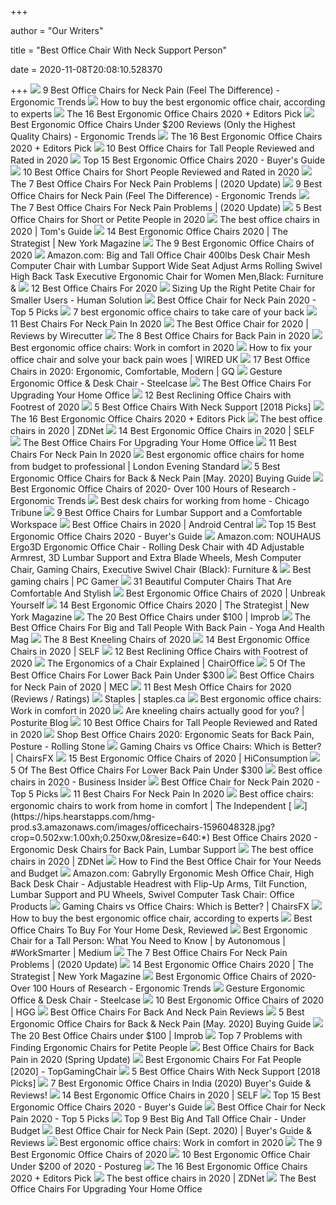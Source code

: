 +++
        
author = "Our Writers"
        
title = "Best Office Chair With Neck Support Person"
        
date = 2020-11-08T20:08:10.528370
        
+++
[ ![](http://ergonomictrends.com/wp-content/uploads/2020/02/best-office-chairs-for-neck-pain.jpg)](http://ergonomictrends.com/wp-content/uploads/2020/02/best-office-chairs-for-neck-pain.jpg) 9 Best Office Chairs for Neck Pain (Feel The Difference) - Ergonomic Trends
[ ![](https://media2.s-nbcnews.com/i/newscms/2020_25/3390893/ergonomic-office-chairs-kr-2x1-tease-200618_38008296185ce90fd52b401caf79df24.jpg)](https://media2.s-nbcnews.com/i/newscms/2020_25/3390893/ergonomic-office-chairs-kr-2x1-tease-200618_38008296185ce90fd52b401caf79df24.jpg) How to buy the best ergonomic office chair, according to experts
[ ![](https://i.ytimg.com/vi/7YVTS6Yj4Co/maxresdefault.jpg)](https://i.ytimg.com/vi/7YVTS6Yj4Co/maxresdefault.jpg) The 16 Best Ergonomic Office Chairs 2020 + Editors Pick
[ ![](http://ergonomictrends.com/wp-content/uploads/2018/01/best-ergonomic-office-chairs-under-200.png)](http://ergonomictrends.com/wp-content/uploads/2018/01/best-ergonomic-office-chairs-under-200.png) Best Ergonomic Office Chairs Under $200 Reviews (Only the Highest Quality  Chairs) - Ergonomic Trends
[ ![](https://i.ytimg.com/vi/7YVTS6Yj4Co/hqdefault.jpg)](https://i.ytimg.com/vi/7YVTS6Yj4Co/hqdefault.jpg) The 16 Best Ergonomic Office Chairs 2020 + Editors Pick
[ ![](https://www.theworkbuzz.com/wp-content/uploads/2020/02/best-office-chairs-for-tall-people.jpg)](https://www.theworkbuzz.com/wp-content/uploads/2020/02/best-office-chairs-for-tall-people.jpg) 10 Best Office Chairs for Tall People Reviewed and Rated in 2020
[ ![](https://www.republiclab.com/wp-content/uploads/2017/08/best-ergonomic-office-chairs-thumbnail.jpg)](https://www.republiclab.com/wp-content/uploads/2017/08/best-ergonomic-office-chairs-thumbnail.jpg) Top 15 Best Ergonomic Office Chairs 2020 - Buyer's Guide
[ ![](https://www.theworkbuzz.com/wp-content/uploads/2020/02/best-office-chair-for-short-person.jpg)](https://www.theworkbuzz.com/wp-content/uploads/2020/02/best-office-chair-for-short-person.jpg) 10 Best Office Chairs for Short People Reviewed and Rated in 2020
[ ![](https://www.geekyoffices.com/wp-content/uploads/2019/12/The-Position-Of-Your-Head-And-Neck.jpg)](https://www.geekyoffices.com/wp-content/uploads/2019/12/The-Position-Of-Your-Head-And-Neck.jpg) The 7 Best Office Chairs For Neck Pain Problems | (2020 Update)
[ ![](http://ergonomictrends.com/wp-content/uploads/2018/01/Duramont-Ergonomic-Office-Chair-review.jpg)](http://ergonomictrends.com/wp-content/uploads/2018/01/Duramont-Ergonomic-Office-Chair-review.jpg) 9 Best Office Chairs for Neck Pain (Feel The Difference) - Ergonomic Trends
[ ![](https://www.geekyoffices.com/wp-content/uploads/2019/12/Aeron-Chair.jpg)](https://www.geekyoffices.com/wp-content/uploads/2019/12/Aeron-Chair.jpg) The 7 Best Office Chairs For Neck Pain Problems | (2020 Update)
[ ![](https://www.btod.com/blog/wp-content/uploads/2020/01/best-office-chairs-small-petite-blog-header.jpg)](https://www.btod.com/blog/wp-content/uploads/2020/01/best-office-chairs-small-petite-blog-header.jpg) 5 Best Office Chairs for Short or Petite People in 2020
[ ![](https://cdn.mos.cms.futurecdn.net/chg3AGHkpwVFcZeK26TKuA-1200-80.jpg)](https://cdn.mos.cms.futurecdn.net/chg3AGHkpwVFcZeK26TKuA-1200-80.jpg) The best office chairs in 2020 | Tom's Guide
[ ![](https://pyxis.nymag.com/v1/imgs/ef3/4ff/ea4854ef1915f3ffcd5ffb8288cd8af6d8-autonomous-01-.2x.rsquare.w600.jpg)](https://pyxis.nymag.com/v1/imgs/ef3/4ff/ea4854ef1915f3ffcd5ffb8288cd8af6d8-autonomous-01-.2x.rsquare.w600.jpg) 14 Best Ergonomic Office Chairs 2020 | The Strategist | New York Magazine
[ ![](https://www.thespruce.com/thmb/Jaw0WWmqQpaRFI_-NRAlG5n38jE=/900x0/filters:no_upscale():max_bytes(150000):strip_icc()/ScreenShot2019-06-11at11.37.40AM-e3c3909c6da94f0d90e0ec7ed8c58ed1.png)](https://www.thespruce.com/thmb/Jaw0WWmqQpaRFI_-NRAlG5n38jE=/900x0/filters:no_upscale():max_bytes(150000):strip_icc()/ScreenShot2019-06-11at11.37.40AM-e3c3909c6da94f0d90e0ec7ed8c58ed1.png) The 9 Best Ergonomic Office Chairs of 2020
[ ![](https://images-na.ssl-images-amazon.com/images/I/6116gQcN5xL._AC_SL1010_.jpg)](https://images-na.ssl-images-amazon.com/images/I/6116gQcN5xL._AC_SL1010_.jpg) Amazon.com: Big and Tall Office Chair 400lbs Desk Chair Mesh Computer Chair  with Lumbar Support Wide Seat Adjust Arms Rolling Swivel High Back Task  Executive Ergonomic Chair for Women Men,Black: Furniture &
[ ![](https://www.btod.com/blog/wp-content/uploads/2019/10/best-office-chairs-2020-blog-header.jpg)](https://www.btod.com/blog/wp-content/uploads/2019/10/best-office-chairs-2020-blog-header.jpg) 12 Best Office Chairs For 2020
[ ![](https://www.thehumansolution.com/product_images/uploaded_images/sizing-up-the-right-petite-chair-for-smaller-users-main.jpg)](https://www.thehumansolution.com/product_images/uploaded_images/sizing-up-the-right-petite-chair-for-smaller-users-main.jpg) Sizing Up the Right Petite Chair for Smaller Users - Human Solution
[ ![](https://chairinstitute.com/wp-content/uploads/2019/07/Best-Office-Chair-for-Neck-Pain-Steelcase-Leap-w_Headrest-Right-Main-Chair-Institute.jpg)](https://chairinstitute.com/wp-content/uploads/2019/07/Best-Office-Chair-for-Neck-Pain-Steelcase-Leap-w_Headrest-Right-Main-Chair-Institute.jpg) Best Office Chair for Neck Pain 2020 - Top 5 Picks
[ ![](https://inews-prd-a-images.s3.eu-west-2.amazonaws.com/content/uploads/2019/01/best-ergonomic-office-chairs.png)](https://inews-prd-a-images.s3.eu-west-2.amazonaws.com/content/uploads/2019/01/best-ergonomic-office-chairs.png) 7 best ergonomic office chairs to take care of your back
[ ![](https://cdn2.momjunction.com/wp-content/uploads/2020/06/Best-Office-Chair-With-Lumbar-Support.jpg)](https://cdn2.momjunction.com/wp-content/uploads/2020/06/Best-Office-Chair-With-Lumbar-Support.jpg) 11 Best Chairs For Neck Pain In 2020
[ ![](https://cdn.thewirecutter.com/wp-content/media/2020/09/officechairs-2048px-9607.jpg?auto=webp&crop=1.91:1&width=1200)](https://cdn.thewirecutter.com/wp-content/media/2020/09/officechairs-2048px-9607.jpg?auto=webp&crop=1.91:1&width=1200) The Best Office Chair for 2020 | Reviews by Wirecutter
[ ![](https://www.thebalancesmb.com/thmb/Zw1WN-ImczlJObHT2WFj_h8QbVw=/640x480/smart/filters:no_upscale()/717tpSVhAvL._SL1001_-5b5f3e8a46e0fb0050e83f91.jpg)](https://www.thebalancesmb.com/thmb/Zw1WN-ImczlJObHT2WFj_h8QbVw=/640x480/smart/filters:no_upscale()/717tpSVhAvL._SL1001_-5b5f3e8a46e0fb0050e83f91.jpg) The 8 Best Office Chairs for Back Pain in 2020
[ ![](https://blueprint-api-production.s3.amazonaws.com/uploads/card/image/1466946/56ce53f3-6de1-4010-ae92-0ed8266eb6db.jpg)](https://blueprint-api-production.s3.amazonaws.com/uploads/card/image/1466946/56ce53f3-6de1-4010-ae92-0ed8266eb6db.jpg) Best ergonomic office chairs: Work in comfort in 2020
[ ![](https://wi-images.condecdn.net/image/Lb73QZxlkkv/crop/2040/f/ws-chair.jpg)](https://wi-images.condecdn.net/image/Lb73QZxlkkv/crop/2040/f/ws-chair.jpg) How to fix your office chair and solve your back pain woes | WIRED UK
[ ![](https://media.gq.com/photos/5f12159f97f256cb0f19314c/master/pass/chairs-v4.jpg)](https://media.gq.com/photos/5f12159f97f256cb0f19314c/master/pass/chairs-v4.jpg) 17 Best Office Chairs in 2020: Ergonomic, Comfortable, Modern | GQ
[ ![](https://steelcase-res.cloudinary.com/image/upload/c_fill,dpr_auto,q_70,h_656,w_1166/v1590006833/www.steelcase.com/2020/05/20/20-0140277.jpg)](https://steelcase-res.cloudinary.com/image/upload/c_fill,dpr_auto,q_70,h_656,w_1166/v1590006833/www.steelcase.com/2020/05/20/20-0140277.jpg) Gesture Ergonomic Office & Desk Chair - Steelcase
[ ![](https://specials-images.forbesimg.com/imageserve/5eea485bdb3b680006a1e736/960x0.jpg?cropX1=0&cropX2=800&cropY1=233&cropY2=766)](https://specials-images.forbesimg.com/imageserve/5eea485bdb3b680006a1e736/960x0.jpg?cropX1=0&cropX2=800&cropY1=233&cropY2=766) The Best Office Chairs For Upgrading Your Home Office
[ ![](https://aguidepro.com/wp-content/uploads/2019/08/Hbada-Ergonomic-Office-Recliner-Chair-640x640.jpg)](https://aguidepro.com/wp-content/uploads/2019/08/Hbada-Ergonomic-Office-Recliner-Chair-640x640.jpg) 12 Best Reclining Office Chairs with Footrest of 2020
[ ![](https://bestofficechair.org/wp-content/uploads/2018/02/best-office-chair-with-neck-support.jpg)](https://bestofficechair.org/wp-content/uploads/2018/02/best-office-chair-with-neck-support.jpg) 5 Best Office Chairs With Neck Support [2018 Picks]
[ ![](https://www.omnicoreagency.com/wp-content/uploads/2020/01/Herman-Miller-Embody-Ergonomic-Office-Chair-List.jpg)](https://www.omnicoreagency.com/wp-content/uploads/2020/01/Herman-Miller-Embody-Ergonomic-Office-Chair-List.jpg) The 16 Best Ergonomic Office Chairs 2020 + Editors Pick
[ ![](https://zdnet4.cbsistatic.com/hub/i/2020/01/17/8231e246-714d-44bf-8b5e-bebdd66c1d83/office-chair-6.jpg)](https://zdnet4.cbsistatic.com/hub/i/2020/01/17/8231e246-714d-44bf-8b5e-bebdd66c1d83/office-chair-6.jpg) The best office chairs in 2020 | ZDNet
[ ![](https://media.self.com/photos/5f170f44563aaf69e786f73d/1:1/w_1000,h_1000,c_limit/sihoo%20ergonomics.png)](https://media.self.com/photos/5f170f44563aaf69e786f73d/1:1/w_1000,h_1000,c_limit/sihoo%20ergonomics.png) 14 Best Ergonomic Office Chairs in 2020 | SELF
[ ![](https://specials-images.forbesimg.com/imageserve/5f203f62953761c471e7740d/960x0.jpg?fit=scale)](https://specials-images.forbesimg.com/imageserve/5f203f62953761c471e7740d/960x0.jpg?fit=scale) The Best Office Chairs For Upgrading Your Home Office
[ ![](https://cdn2.momjunction.com/wp-content/uploads/2020/06/Flash-Furniture-High-Back-Office-Chair-With-Adjustable.jpg)](https://cdn2.momjunction.com/wp-content/uploads/2020/06/Flash-Furniture-High-Back-Office-Chair-With-Adjustable.jpg) 11 Best Chairs For Neck Pain In 2020
[ ![](https://static.standard.co.uk/s3fs-public/thumbnails/image/2020/06/19/10/office-chairs.jpg?w968)](https://static.standard.co.uk/s3fs-public/thumbnails/image/2020/06/19/10/office-chairs.jpg?w968) Best ergonomic office chairs for home from budget to professional | London  Evening Standard
[ ![](https://www.bestforbackpain.com/wp-content/uploads/2018/08/Ergonomic-Office-Chairs.jpg)](https://www.bestforbackpain.com/wp-content/uploads/2018/08/Ergonomic-Office-Chairs.jpg) 5 Best Ergonomic Office Chairs for Back & Neck Pain [May. 2020] Buying Guide
[ ![](http://ergonomictrends.com/wp-content/uploads/2019/01/X-Chair-X4-ergonomic-chair-review.jpg)](http://ergonomictrends.com/wp-content/uploads/2019/01/X-Chair-X4-ergonomic-chair-review.jpg) Best Ergonomic Office Chairs of 2020- Over 100 Hours of Research - Ergonomic  Trends
[ ![](https://www.chicagotribune.com/resizer/38eTKGYgdG1IWVMMSjjoc3r_OPc=/1200x0/top/arc-anglerfish-arc2-prod-tronc.s3.amazonaws.com/public/H745AOXIVFHCFEYJKZH2TJL23Q.jpg)](https://www.chicagotribune.com/resizer/38eTKGYgdG1IWVMMSjjoc3r_OPc=/1200x0/top/arc-anglerfish-arc2-prod-tronc.s3.amazonaws.com/public/H745AOXIVFHCFEYJKZH2TJL23Q.jpg) Best desk chairs for working from home - Chicago Tribune
[ ![](https://www.firstforwomen.com/wp-content/uploads/sites/2/2019/09/Bauer-Product-Images-5.png)](https://www.firstforwomen.com/wp-content/uploads/sites/2/2019/09/Bauer-Product-Images-5.png) 9 Best Office Chairs for Lumbar Support and a Comfortable Workspace
[ ![](https://www.androidcentral.com/sites/androidcentral.com/files/styles/w1600h900crop/public/article_images/2019/12/ergochair-office-furniture-lifestyle-autonomous.jpg)](https://www.androidcentral.com/sites/androidcentral.com/files/styles/w1600h900crop/public/article_images/2019/12/ergochair-office-furniture-lifestyle-autonomous.jpg) Best Office Chairs in 2020 | Android Central
[ ![](https://www.republiclab.com/wp-content/uploads/2017/08/Serta-Back-Mid-Back-Office-Chair.jpg)](https://www.republiclab.com/wp-content/uploads/2017/08/Serta-Back-Mid-Back-Office-Chair.jpg) Top 15 Best Ergonomic Office Chairs 2020 - Buyer's Guide
[ ![](https://images-na.ssl-images-amazon.com/images/I/81EsueZ3fTL._AC_SL1500_.jpg)](https://images-na.ssl-images-amazon.com/images/I/81EsueZ3fTL._AC_SL1500_.jpg) Amazon.com: NOUHAUS Ergo3D Ergonomic Office Chair - Rolling Desk Chair with  4D Adjustable Armrest, 3D Lumbar Support and Extra Blade Wheels, Mesh Computer  Chair, Gaming Chairs, Executive Swivel Chair (Black): Furniture &
[ ![](https://cdn.mos.cms.futurecdn.net/eTsGaLnVkpozHC9CqhA6dK.jpg)](https://cdn.mos.cms.futurecdn.net/eTsGaLnVkpozHC9CqhA6dK.jpg) Best gaming chairs | PC Gamer
[ ![](http://cdn.home-designing.com/wp-content/uploads/2018/08/Black-And-White-Computer-Chair-With-Neck-Support-Ergonomic-Rolling-Office-Chair-600x600.jpg)](http://cdn.home-designing.com/wp-content/uploads/2018/08/Black-And-White-Computer-Chair-With-Neck-Support-Ergonomic-Rolling-Office-Chair-600x600.jpg) 31 Beautiful Computer Chairs That Are Comfortable And Stylish
[ ![](https://images-na.ssl-images-amazon.com/images/I/41bqGd6N-HL.jpg)](https://images-na.ssl-images-amazon.com/images/I/41bqGd6N-HL.jpg) Best Ergonomic Office Chairs of 2020 | Unbreak Yourself
[ ![](https://pyxis.nymag.com/v1/imgs/b13/013/3c8a0352a7668eb7e50b308fb9b001a6ee-freedom-chair-02-.2x.rdeep-vertical.w245.jpg)](https://pyxis.nymag.com/v1/imgs/b13/013/3c8a0352a7668eb7e50b308fb9b001a6ee-freedom-chair-02-.2x.rdeep-vertical.w245.jpg) 14 Best Ergonomic Office Chairs 2020 | The Strategist | New York Magazine
[ ![](https://cdn.improb.com/wp-content/uploads/2019/07/Homall-High-Back-Gaming-Office-Chair.jpg)](https://cdn.improb.com/wp-content/uploads/2019/07/Homall-High-Back-Gaming-Office-Chair.jpg) The 20 Best Office Chairs under $100 | Improb
[ ![](https://www.yogaandhealthmag.co.uk/wp-content/uploads/2020/01/Best-Big-and-Tall-Office-Chair.jpg)](https://www.yogaandhealthmag.co.uk/wp-content/uploads/2020/01/Best-Big-and-Tall-Office-Chair.jpg) The Best Office Chairs For Big and Tall People With Back Pain - Yoga And  Health Mag
[ ![](https://www.thebalancesmb.com/thmb/Gogott9Cn5dsgAGFcnuYq47g-DU=/1050x591/smart/filters:no_upscale()/61S2q6Ls8ML._AC_SL1200_-c1224d5ac15048c8b9b89c060cd1ddba.jpg)](https://www.thebalancesmb.com/thmb/Gogott9Cn5dsgAGFcnuYq47g-DU=/1050x591/smart/filters:no_upscale()/61S2q6Ls8ML._AC_SL1200_-c1224d5ac15048c8b9b89c060cd1ddba.jpg) The 8 Best Kneeling Chairs of 2020
[ ![](https://media.self.com/photos/5f1510bf78a40d06768553cc/1:1/w_1000,h_1000,c_limit/smugdesk.png)](https://media.self.com/photos/5f1510bf78a40d06768553cc/1:1/w_1000,h_1000,c_limit/smugdesk.png) 14 Best Ergonomic Office Chairs in 2020 | SELF
[ ![](https://aguidepro.com/wp-content/uploads/2019/05/Hbada-Reclining-Office-Desk-Chair-640x640.jpg)](https://aguidepro.com/wp-content/uploads/2019/05/Hbada-Reclining-Office-Desk-Chair-640x640.jpg) 12 Best Reclining Office Chairs with Footrest of 2020
[ ![](https://www.chairoffice.co.uk/media/4871/sitting-properly-diagram.jpg)](https://www.chairoffice.co.uk/media/4871/sitting-properly-diagram.jpg) The Ergonomics of a Chair Explained | ChairOffice
[ ![](https://cdn.paindoctor.com/wp-content/uploads/2018/01/topsky-office-chair.jpg)](https://cdn.paindoctor.com/wp-content/uploads/2018/01/topsky-office-chair.jpg) 5 Of The Best Office Chairs For Lower Back Pain Under $300
[ ![](https://myergonomicchair.com/wp-content/uploads/2020/08/high-back-ergonomic-office-chair-with-headrest-e1598797958552.jpg)](https://myergonomicchair.com/wp-content/uploads/2020/08/high-back-ergonomic-office-chair-with-headrest-e1598797958552.jpg) Best Office Chairs for Neck Pain of 2020 | MEC
[ ![](https://www.btod.com/blog/wp-content/uploads/2019/03/best-mesh-office-chairs-2020-blog-header.jpg)](https://www.btod.com/blog/wp-content/uploads/2019/03/best-mesh-office-chairs-2020-blog-header.jpg) 11 Best Mesh Office Chairs for 2020 (Reviews / Ratings)
[ ![](https://storage.googleapis.com/staplesassets/img/chair-guide/chair-for-back-pain.png)](https://storage.googleapis.com/staplesassets/img/chair-guide/chair-for-back-pain.png) Staples | staples.ca
[ ![](https://blueprint-api-production.s3.amazonaws.com/uploads/card/image/1466975/dc8839af-17d9-49de-a63a-006b4adc7ebb.jpg)](https://blueprint-api-production.s3.amazonaws.com/uploads/card/image/1466975/dc8839af-17d9-49de-a63a-006b4adc7ebb.jpg) Best ergonomic office chairs: Work in comfort in 2020
[ ![](http://www.posturite.co.uk/blog/wp-content/uploads/2018/10/kneeling-capisco-blog_images.jpg)](http://www.posturite.co.uk/blog/wp-content/uploads/2018/10/kneeling-capisco-blog_images.jpg) Are kneeling chairs actually good for you? | Posturite Blog
[ ![](https://www.theworkbuzz.com/wp-content/uploads/2020/02/berlman-ergonomic-high-back-mesh-office-chairs.jpg)](https://www.theworkbuzz.com/wp-content/uploads/2020/02/berlman-ergonomic-high-back-mesh-office-chairs.jpg) 10 Best Office Chairs for Tall People Reviewed and Rated in 2020
[ ![](https://www.rollingstone.com/wp-content/uploads/2020/04/71TZBPWYanL._AC_SL1500_.jpg)](https://www.rollingstone.com/wp-content/uploads/2020/04/71TZBPWYanL._AC_SL1500_.jpg) Shop Best Office Chairs 2020: Ergonomic Seats for Back Pain, Posture -  Rolling Stone
[ ![](https://chairsfx.com/wp-content/uploads/2020/03/gaming-chair-features.jpg)](https://chairsfx.com/wp-content/uploads/2020/03/gaming-chair-features.jpg) Gaming Chairs vs Office Chairs: Which is Better? | ChairsFX
[ ![](https://cdn.hiconsumption.com/wp-content/uploads/2020/05/Best-Ergonomic-Office-Chairs-FB.jpg)](https://cdn.hiconsumption.com/wp-content/uploads/2020/05/Best-Ergonomic-Office-Chairs-FB.jpg) 15 Best Ergonomic Office Chairs of 2020 | HiConsumption
[ ![](https://cdn.paindoctor.com/wp-content/uploads/2018/01/poly-bark-ergonomic-office-chair.jpg)](https://cdn.paindoctor.com/wp-content/uploads/2018/01/poly-bark-ergonomic-office-chair.jpg) 5 Of The Best Office Chairs For Lower Back Pain Under $300
[ ![](https://i.insider.com/5e6ff846c485400dac21a626?width=1100&format=jpeg&auto=webp)](https://i.insider.com/5e6ff846c485400dac21a626?width=1100&format=jpeg&auto=webp) Best office chairs in 2020 - Business Insider
[ ![](https://chairinstitute.com/wp-content/uploads/2019/07/Best-Office-Chair-for-Neck-Pain-Ergohuman-High-Back-Side-View-Chair-Institute.jpg)](https://chairinstitute.com/wp-content/uploads/2019/07/Best-Office-Chair-for-Neck-Pain-Ergohuman-High-Back-Side-View-Chair-Institute.jpg) Best Office Chair for Neck Pain 2020 - Top 5 Picks
[ ![](https://cdn2.momjunction.com/wp-content/uploads/2020/06/Best-Chairs-For-Neck-Pain1.jpg)](https://cdn2.momjunction.com/wp-content/uploads/2020/06/Best-Chairs-For-Neck-Pain1.jpg) 11 Best Chairs For Neck Pain In 2020
[ ![](https://static.independent.co.uk/s3fs-public/thumbnails/image/2020/03/16/16/best-ergonomic-office-chairs-indybest.jpg?width=1200)](https://static.independent.co.uk/s3fs-public/thumbnails/image/2020/03/16/16/best-ergonomic-office-chairs-indybest.jpg?width=1200) Best office chairs: ergonomic chairs to work from home in comfort | The  Independent
[ ![](https://hips.hearstapps.com/hmg-prod.s3.amazonaws.com/images/officechairs-1596048328.jpg?crop=0.502xw:1.00xh;0.250xw,0&resize=640:*)](https://hips.hearstapps.com/hmg-prod.s3.amazonaws.com/images/officechairs-1596048328.jpg?crop=0.502xw:1.00xh;0.250xw,0&resize=640:*) Best Office Chairs 2020 - Ergonomic Desk Chairs for Back Pain, Lumbar  Support
[ ![](https://zdnet4.cbsistatic.com/hub/i/2020/01/17/c0ad1bc6-1ebd-44b4-a35b-3f8aae0e3b21/office-chair-4.jpg)](https://zdnet4.cbsistatic.com/hub/i/2020/01/17/c0ad1bc6-1ebd-44b4-a35b-3f8aae0e3b21/office-chair-4.jpg) The best office chairs in 2020 | ZDNet
[ ![](https://media.officedepot.com/image/upload/f_auto,q_auto/coremedia/resource/blob/300994/532be220c94e6a669d406d700406a9b1/304556-data.jpg)](https://media.officedepot.com/image/upload/f_auto,q_auto/coremedia/resource/blob/300994/532be220c94e6a669d406d700406a9b1/304556-data.jpg) How to Find the Best Office Chair for Your Needs and Budget
[ ![](https://images-na.ssl-images-amazon.com/images/I/91Fa%2BMzIKEL._AC_SL1500_.jpg)](https://images-na.ssl-images-amazon.com/images/I/91Fa%2BMzIKEL._AC_SL1500_.jpg) Amazon.com: Gabrylly Ergonomic Mesh Office Chair, High Back Desk Chair -  Adjustable Headrest with Flip-Up Arms, Tilt Function, Lumbar Support and PU  Wheels, Swivel Computer Task Chair: Office Products
[ ![](https://chairsfx.com/wp-content/uploads/2020/07/gaming-vs-office-compare.jpg)](https://chairsfx.com/wp-content/uploads/2020/07/gaming-vs-office-compare.jpg) Gaming Chairs vs Office Chairs: Which is Better? | ChairsFX
[ ![](https://media3.s-nbcnews.com/j/newscms/2020_38/3412297/31babiqwkdl-5f6130d3e9387_3c25c017f9013d72617c2de1ac5c7896.fit-720w.jpg)](https://media3.s-nbcnews.com/j/newscms/2020_38/3412297/31babiqwkdl-5f6130d3e9387_3c25c017f9013d72617c2de1ac5c7896.fit-720w.jpg) How to buy the best ergonomic office chair, according to experts
[ ![](https://www.refinery29.com/images/10122521.jpeg?format=webp&width=720&height=864&quality=85&crop=5%3A6)](https://www.refinery29.com/images/10122521.jpeg?format=webp&width=720&height=864&quality=85&crop=5%3A6) Best Office Chairs To Buy For Your Home Desk, Reviewed
[ ![](https://miro.medium.com/max/3840/1*qSQFnDkH7YeYs84nWj--aQ.jpeg)](https://miro.medium.com/max/3840/1*qSQFnDkH7YeYs84nWj--aQ.jpeg) Best Ergonomic Chair for a Tall Person: What You Need to Know | by  Autonomous | #WorkSmarter | Medium
[ ![](https://www.geekyoffices.com/wp-content/uploads/2019/12/Best-Office-Chair-for-Neck-Pain-Issues.png)](https://www.geekyoffices.com/wp-content/uploads/2019/12/Best-Office-Chair-for-Neck-Pain-Issues.png) The 7 Best Office Chairs For Neck Pain Problems | (2020 Update)
[ ![](https://pyxis.nymag.com/v1/imgs/f7b/871/043213788ebaa36c20833630d25462d7f8-1----.2x.rsquare.w600.jpg)](https://pyxis.nymag.com/v1/imgs/f7b/871/043213788ebaa36c20833630d25462d7f8-1----.2x.rsquare.w600.jpg) 14 Best Ergonomic Office Chairs 2020 | The Strategist | New York Magazine
[ ![](http://ergonomictrends.com/wp-content/uploads/2018/06/OWLN-Mesh-Office-Chair-review.jpg)](http://ergonomictrends.com/wp-content/uploads/2018/06/OWLN-Mesh-Office-Chair-review.jpg) Best Ergonomic Office Chairs of 2020- Over 100 Hours of Research - Ergonomic  Trends
[ ![](https://steelcase-res.cloudinary.com/image/upload/c_fill,dpr_auto,q_70,h_656,w_1166/v1590006825/www.steelcase.com/2020/05/20/20-0140276.jpg)](https://steelcase-res.cloudinary.com/image/upload/c_fill,dpr_auto,q_70,h_656,w_1166/v1590006825/www.steelcase.com/2020/05/20/20-0140276.jpg) Gesture Ergonomic Office & Desk Chair - Steelcase
[ ![](https://mljzsatzn43z.i.optimole.com/tP-GR8Q-jGG1Vx7N/w:371/h:412/q:90/dpr:2.6/https://www.highgroundgaming.com/wp-content/uploads/2020/08/HGG-Best-Ergonomic-Office-Chairs.jpg)](https://mljzsatzn43z.i.optimole.com/tP-GR8Q-jGG1Vx7N/w:371/h:412/q:90/dpr:2.6/https://www.highgroundgaming.com/wp-content/uploads/2020/08/HGG-Best-Ergonomic-Office-Chairs.jpg) 10 Best Ergonomic Office Chairs of 2020 | HGG
[ ![](http://review10s.com/wp-content/uploads/2017/04/ergohuman-high-back-swivel-chair-with-headrest.jpg)](http://review10s.com/wp-content/uploads/2017/04/ergohuman-high-back-swivel-chair-with-headrest.jpg) Best Office Chairs For Back And Neck Pain Reviews
[ ![](https://www.bestforbackpain.com/wp-content/uploads/2018/08/Best-Ergonomic-Office-Chairs-for-Back-and-Neck-Pain.jpg)](https://www.bestforbackpain.com/wp-content/uploads/2018/08/Best-Ergonomic-Office-Chairs-for-Back-and-Neck-Pain.jpg) 5 Best Ergonomic Office Chairs for Back & Neck Pain [May. 2020] Buying Guide
[ ![](https://cdn.improb.com/wp-content/uploads/2019/07/best-office-chairs-under-100.jpg)](https://cdn.improb.com/wp-content/uploads/2019/07/best-office-chairs-under-100.jpg) The 20 Best Office Chairs under $100 | Improb
[ ![](https://www.btod.com/blog/wp-content/uploads/2020/02/7-problems-finding-office-chair-petite-people-blog-header.jpg)](https://www.btod.com/blog/wp-content/uploads/2020/02/7-problems-finding-office-chair-petite-people-blog-header.jpg) Top 7 Problems with Finding Ergonomic Chairs for Petite People
[ ![](https://i1.wp.com/www.startstanding.org/wp-content/uploads/2019/01/Modway-Articulate-Office-Chair.jpg?resize=960%2C960&ssl=1)](https://i1.wp.com/www.startstanding.org/wp-content/uploads/2019/01/Modway-Articulate-Office-Chair.jpg?resize=960%2C960&ssl=1) Best Office Chairs for Back Pain in 2020 (Spring Update)
[ ![](https://topgamingchair.com/wp-content/uploads/2019/02/x_seating_office-desk-chairs_leap-plus-chair_reference.png)](https://topgamingchair.com/wp-content/uploads/2019/02/x_seating_office-desk-chairs_leap-plus-chair_reference.png) Best Ergonomic Chairs For Fat People [2020] - TopGamingChair
[ ![](https://bestofficechair.org/wp-content/uploads/2018/02/best-office-chair-for-neck-pain.jpg)](https://bestofficechair.org/wp-content/uploads/2018/02/best-office-chair-for-neck-pain.jpg) 5 Best Office Chairs With Neck Support [2018 Picks]
[ ![](https://vsbytes.com/wp-content/uploads/2020/06/GreenSoul-Monster-Ultimate-Series-Ergonomic-Chair.jpg)](https://vsbytes.com/wp-content/uploads/2020/06/GreenSoul-Monster-Ultimate-Series-Ergonomic-Chair.jpg) 7 Best Ergonomic Office Chairs in India (2020) Buyer's Guide & Reviews!
[ ![](https://media.self.com/photos/5f174802bca4c4b5f779c906/1:1/w_1000,h_1000,c_limit/gabrylly.png)](https://media.self.com/photos/5f174802bca4c4b5f779c906/1:1/w_1000,h_1000,c_limit/gabrylly.png) 14 Best Ergonomic Office Chairs in 2020 | SELF
[ ![](https://www.republiclab.com/wp-content/uploads/2017/08/Ergohuman-chair-by-Eurotech.jpg)](https://www.republiclab.com/wp-content/uploads/2017/08/Ergohuman-chair-by-Eurotech.jpg) Top 15 Best Ergonomic Office Chairs 2020 - Buyer's Guide
[ ![](https://chairinstitute.com/wp-content/uploads/2019/08/Best_Office_Chair_for_Neck_Pain_chair_institute_fb.png)](https://chairinstitute.com/wp-content/uploads/2019/08/Best_Office_Chair_for_Neck_Pain_chair_institute_fb.png) Best Office Chair for Neck Pain 2020 - Top 5 Picks
[ ![](https://officechairjudge.com/wp-content/uploads/2019/06/La-Z-Boy-Delano-Big-Tall-Executive-Bonded-Leather-Office-Chair.jpg?x61104)](https://officechairjudge.com/wp-content/uploads/2019/06/La-Z-Boy-Delano-Big-Tall-Executive-Bonded-Leather-Office-Chair.jpg?x61104) Top 9 Best Big And Tall Office Chair - Under Budget
[ ![](https://hustlemodeon.com/wp-content/uploads/2018/08/neck-pain-at-work.jpg)](https://hustlemodeon.com/wp-content/uploads/2018/08/neck-pain-at-work.jpg) Best Office Chair for Neck Pain (Sept. 2020) | Buyer's Guide & Reviews
[ ![](https://blueprint-api-production.s3.amazonaws.com/uploads/card/image/1466956/26b6a7a1-08a4-47fa-9971-11b4441b1d9c.jpeg)](https://blueprint-api-production.s3.amazonaws.com/uploads/card/image/1466956/26b6a7a1-08a4-47fa-9971-11b4441b1d9c.jpeg) Best ergonomic office chairs: Work in comfort in 2020
[ ![](https://www.thespruce.com/thmb/1DqOKgCZLDz_-y3NzjlUR4-BCHI=/400x300/filters:no_upscale():max_bytes(150000):strip_icc()/office-chair-59071fd63df78c54565bbbf1.jpg)](https://www.thespruce.com/thmb/1DqOKgCZLDz_-y3NzjlUR4-BCHI=/400x300/filters:no_upscale():max_bytes(150000):strip_icc()/office-chair-59071fd63df78c54565bbbf1.jpg) The 9 Best Ergonomic Office Chairs of 2020
[ ![](https://www.postureg.com/wp-content/uploads/2019/09/Best-Ergonomic-Office-Chair-Under-200.jpg)](https://www.postureg.com/wp-content/uploads/2019/09/Best-Ergonomic-Office-Chair-Under-200.jpg) 10 Best Ergonomic Office Chair Under $200 of 2020 - Postureg
[ ![](https://www.omnicoreagency.com/wp-content/uploads/2020/01/GM-Seating-Ergolux-Genuine-Leather-Executive-Hi-Swivel-Chair-List.jpg)](https://www.omnicoreagency.com/wp-content/uploads/2020/01/GM-Seating-Ergolux-Genuine-Leather-Executive-Hi-Swivel-Chair-List.jpg) The 16 Best Ergonomic Office Chairs 2020 + Editors Pick
[ ![](https://zdnet2.cbsistatic.com/hub/i/2020/01/17/5a3e28b6-25e0-42f9-841a-c92fd9e577c3/office-chair-5.jpg)](https://zdnet2.cbsistatic.com/hub/i/2020/01/17/5a3e28b6-25e0-42f9-841a-c92fd9e577c3/office-chair-5.jpg) The best office chairs in 2020 | ZDNet
[ ![](https://specials-images.forbesimg.com/imageserve/5eea4a651b50250006e83c78/960x0.jpg?fit=scale)](https://specials-images.forbesimg.com/imageserve/5eea4a651b50250006e83c78/960x0.jpg?fit=scale) The Best Office Chairs For Upgrading Your Home Office
